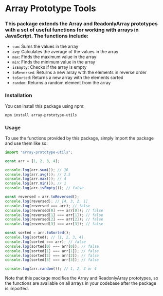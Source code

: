 # Array Prototype Tools

### This package extends the Array and ReadonlyArray prototypes with a set of useful functions for working with arrays in JavaScript. The functions include:

- `sum`: Sums the values in the array
- `avg`: Calculates the average of the values in the array
- `max`: Finds the maximum value in the array
- `min`: Finds the minimum value in the array
- `isEmpty`: Checks if the array is empty
- `toReversed`: Returns a new array with the elements in reverse order
- `toSorted`: Returns a new array with the elements sorted
- `random`: Returns a random element from the array

### Installation

You can install this package using npm:

```bash
npm install array-prototype-utils
```

### Usage

To use the functions provided by this package, simply import the package and use them like so:

```js
import "array-prototype-utils";

const arr = [1, 2, 3, 4];

console.log(arr.sum()); // 10
console.log(arr.avg()); // 2.5
console.log(arr.max()); // 4
console.log(arr.min()); // 1
console.log(arr.isEmpty()); // false

const reversed = arr.toReversed();
console.log(reversed); // [4, 3, 2, 1]
console.log(reversed === arr); // false
console.log(reversed[0] === arr[0]); // false
console.log(reversed[1] === arr[1]); // false
console.log(reversed[2] === arr[2]); // false
console.log(reversed[3] === arr[3]); // false

const sorted = arr.toSorted();
console.log(sorted); // [1, 2, 3, 4]
console.log(sorted === arr); // false
console.log(sorted[0] === arr[0]); // false
console.log(sorted[1] === arr[1]); // false
console.log(sorted[2] === arr[2]); // false
console.log(sorted[3] === arr[3]); // false

console.log(arr.random()); // 1, 2, 3 or 4
```

Note that this package modifies the Array and ReadonlyArray prototypes, so the functions are available on all arrays in your codebase after the package is imported.
